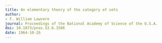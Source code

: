 ```yaml
---
title: An elementary theory of the category of sets
author:
- F. William Lawvere
journal: Proceedings of the National Academy of Science of the U.S.A.
doi: 10.1073/pnas.52.6.1506
date: 1964-10-26
---
```

